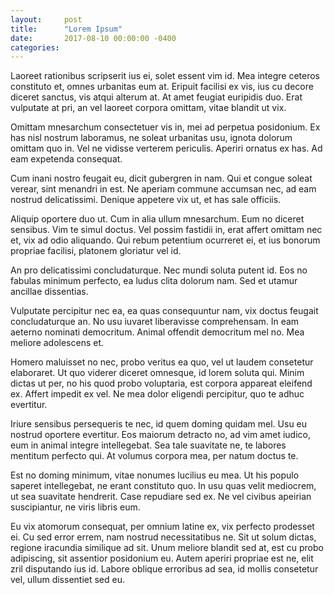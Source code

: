 ```yaml
---
layout:     post
title:      "Lorem Ipsum"
date:       2017-08-10 00:00:00 -0400
categories:
---
```

Laoreet rationibus scripserit ius ei, solet essent vim id. Mea integre ceteros constituto et, omnes urbanitas eum at. Eripuit facilisi ex vis, ius cu decore diceret sanctus, vis atqui alterum at. At amet feugiat euripidis duo. Erat vulputate at pri, an vel laoreet corpora omittam, vitae blandit ut vix.

Omittam mnesarchum consectetuer vis in, mei ad perpetua posidonium. Ex has nisl nostrum laboramus, ne soleat urbanitas usu, ignota dolorum omittam quo in. Vel ne vidisse verterem periculis. Aperiri ornatus ex has. Ad eam expetenda consequat.

Cum inani nostro feugait eu, dicit gubergren in nam. Qui et congue soleat verear, sint menandri in est. Ne aperiam commune accumsan nec, ad eam nostrud delicatissimi. Denique appetere vix ut, et has sale officiis.

Aliquip oportere duo ut. Cum in alia ullum mnesarchum. Eum no diceret sensibus. Vim te simul doctus. Vel possim fastidii in, erat affert omittam nec et, vix ad odio aliquando. Qui rebum petentium ocurreret ei, et ius bonorum propriae facilisi, platonem gloriatur vel id.

An pro delicatissimi concludaturque. Nec mundi soluta putent id. Eos no fabulas minimum perfecto, ea ludus clita dolorum nam. Sed et utamur ancillae dissentias.

Vulputate percipitur nec ea, ea quas consequuntur nam, vix doctus feugait concludaturque an. No usu iuvaret liberavisse comprehensam. In eam aeterno nominati democritum. Animal offendit democritum mel no. Mea meliore adolescens et.

Homero maluisset no nec, probo veritus ea quo, vel ut laudem consetetur elaboraret. Ut quo viderer diceret omnesque, id lorem soluta qui. Minim dictas ut per, no his quod probo voluptaria, est corpora appareat eleifend ex. Affert impedit ex vel. Ne mea dolor eligendi percipitur, quo te adhuc evertitur.

Iriure sensibus persequeris te nec, id quem doming quidam mel. Usu eu nostrud oportere evertitur. Eos maiorum detracto no, ad vim amet iudico, eum in animal integre intellegebat. Sea tale suavitate ne, te labores mentitum perfecto qui. At volumus corpora mea, per natum doctus te.

Est no doming minimum, vitae nonumes lucilius eu mea. Ut his populo saperet intellegebat, ne erant constituto quo. In usu quas velit mediocrem, ut sea suavitate hendrerit. Case repudiare sed ex. Ne vel civibus apeirian suscipiantur, ne viris libris eum.

Eu vix atomorum consequat, per omnium latine ex, vix perfecto prodesset ei. Cu sed error errem, nam nostrud necessitatibus ne. Sit ut solum dictas, regione iracundia similique ad sit. Unum meliore blandit sed at, est cu probo adipiscing, sit assentior posidonium eu. Autem aperiri propriae est ne, elit zril disputando ius id. Labore oblique erroribus ad sea, id mollis consetetur vel, ullum dissentiet sed eu.
